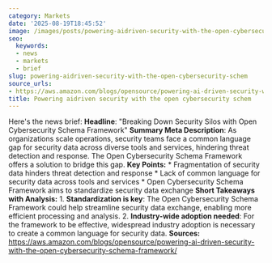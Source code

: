 ```yaml
---
category: Markets
date: '2025-08-19T18:45:52'
image: /images/posts/powering-aidriven-security-with-the-open-cybersecurity-schem.png
seo:
  keywords:
  - news
  - markets
  - brief
slug: powering-aidriven-security-with-the-open-cybersecurity-schem
source_urls:
- https://aws.amazon.com/blogs/opensource/powering-ai-driven-security-with-the-open-cybersecurity-schema-framework/
title: Powering aidriven security with the open cybersecurity schem
---
```


Here's the news brief:  **Headline**: "Breaking Down Security Silos with Open Cybersecurity Schema Framework"  **Summary Meta Description**: As organizations scale operations, security teams face a common language gap for security data across diverse tools and services, hindering threat detection and response. The Open Cybersecurity Schema Framework offers a solution to bridge this gap.  **Key Points:**  * Fragmentation of security data hinders threat detection and response * Lack of common language for security data across tools and services * Open Cybersecurity Schema Framework aims to standardize security data exchange  **Short Takeaways with Analysis:**  1. **Standardization is key**: The Open Cybersecurity Schema Framework could help streamline security data exchange, enabling more efficient processing and analysis. 2. **Industry-wide adoption needed**: For the framework to be effective, widespread industry adoption is necessary to create a common language for security data.  **Sources:**  https://aws.amazon.com/blogs/opensource/powering-ai-driven-security-with-the-open-cybersecurity-schema-framework/
